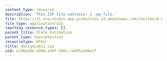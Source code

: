 ```yaml
---
content_type: resource
description: 'This ZIP file contains: 1 .py file.'
file: https://ol-ocw-studio-app-production.s3.amazonaws.com/courses/6-01sc-introduction-to-electrical-engineering-and-computer-science-i-spring-2011/ec06e4ded396a5bf2b6acb495ce96e2f_designLab11.zip
file_type: application/zip
learning_resource_types: []
parent_title: State Estimation
parent_type: CourseSection
resourcetype: Other
title: designLab11.zip
uid: ec06e4de-d396-a5bf-2b6a-cb495ce96e2f
---
```

